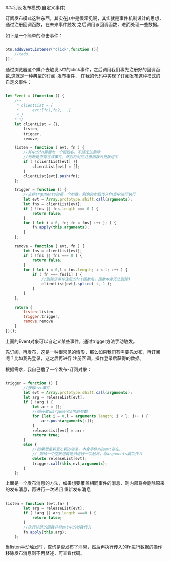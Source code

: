 ###订阅发布模式(自定义事件)

订阅发布模式这种东西，其实在js中是很常见啊，其实就是事件机制设计的思想，通过注册回调函数，在未来事件触发
之后调用该回调函数，进而处理一些数据。

如下是一个简单的点击事件：

```js

btn.addEventListener("click",function (){
    //todo...
});

```

通过浏览器这个媒介去触发js中的click事件，之后调用我们事先注册好的回调函数,这就是一种典型的订阅-发布事件，
在我的代码中实现了订阅发布这种模式的自定义事件：

```js

let Event = (function () {
    /**
     * clientList = {
     *      evt:[fn1,fn2,...]
     * }
    * */
    let clientList = {},
        listen,
        trigger,
        remove;

    listen = function ( evt, fn ) {
        //其中的fn需要为一个函数名，不然无法删除
        //判断是否存在该事件，然后将对应注册函数丢进数组中
        if ( !clientList[evt] ){
            clientList[evt] = [];
        }
        clientList[evt].push(fn);
    };

    trigger = function () {
        //去掉arguments的第一个参数，剩余的参数传入fn当中进行执行
        let evt = Array.prototype.shift.call(arguments);
        let fns = clientList[evt];
        if ( !fns || fns.length === 0 ) {
            return false;
        }
        for ( let i = 0, fn; fn = fns[ i++ ]; ) {
            fn.apply(this,arguments);
        }
    };

    remove = function ( evt, fn ) {
        let fns = clientList[evt];
        if ( !fns || fns === 0 ) {
            return false;
        }
        for ( let i = 0,l = fns.length; i < l; i++ ) {
            if ( fn === fns[i] ) {
                //删除该事件注册的fn(函数名，函数本身无法删除)
                clientList[evt].splice( i, 1 );
            }
        }
    };

    return {
        listen:listen,
        trigger:trigger,
        remove:remove
    }
})();

```
上面的Event对象可以自定义某些事件，通过trigger方法手动触发。

先订阅，再发布，这是一种很常见的情形，那么如果我们有需要先发布，再订阅呢？比如我先登录，这之后再进行
注册回调，操作登录后获得的数据。

根据需求，我自己撸了一个发布-订阅对象：

```js

trigger = function () {
        //获取evt事件
        let evt = Array.prototype.shift.call(arguments);
        let arg = releaseList[evt];
        if ( !arg ) {
            let arr = [];
            //循环取出arguments内的参数
            for (let i = 0,l = arguments.length; i < l; i++ ) {
                arr.push(arguments[i]);
            }
            releaseList[evt] = arr;
            return true;
        }
        else {
            //如果想重新发布新的消息，本身事件内的evt存在，
            // 则给一个空数组再递归进行一次触发，将arguments再次传入
            delete releaseList[evt];
            trigger.call(this,evt,arguments);
        }
    };

```

上面是一个发布消息的方法，如果想要覆盖相同事件的消息，则内部将会删除原来的发布消息，再进行一次递归
重新发布消息

```js

listen = function (evt,fn) {
        let arg = releaseList[evt];
        if ( !arg || arg.length ===0 ) {
            return false;
        }
        //执行注册的函数并将evt中的参数传入
        fn.apply(this,arg);
    };

```

当listen手动触发时，查询是否发布了消息，然后再执行传入的fn进行数据的操作
移除发布消息则不再赘述，可查看代码。


